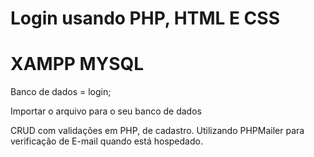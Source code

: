 # Login usando PHP, HTML E CSS
# XAMPP MYSQL

Banco de dados = login;

Importar o arquivo para o seu banco de dados

CRUD com validações em PHP, de cadastro.
Utilizando PHPMailer para verificação de E-mail quando está hospedado.

